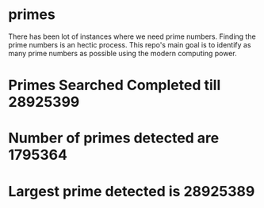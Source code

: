 # primes
There has been lot of instances where we need prime numbers. Finding the prime numbers is an hectic process. This repo's main goal is to identify as many prime numbers as possible using the modern computing power.

# Primes Searched Completed till 28925399
# Number of primes detected are 1795364
# Largest prime detected is 28925389
